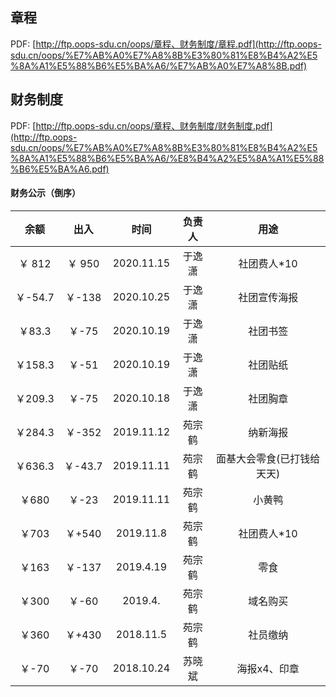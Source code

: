 ## 章程
PDF: [http://ftp.oops-sdu.cn/oops/章程、财务制度/章程.pdf](http://ftp.oops-sdu.cn/oops/%E7%AB%A0%E7%A8%8B%E3%80%81%E8%B4%A2%E5%8A%A1%E5%88%B6%E5%BA%A6/%E7%AB%A0%E7%A8%8B.pdf)
## 财务制度
PDF: [http://ftp.oops-sdu.cn/oops/章程、财务制度/财务制度.pdf](http://ftp.oops-sdu.cn/oops/%E7%AB%A0%E7%A8%8B%E3%80%81%E8%B4%A2%E5%8A%A1%E5%88%B6%E5%BA%A6/%E8%B4%A2%E5%8A%A1%E5%88%B6%E5%BA%A6.pdf)
#### 财务公示（倒序）

|余额 |出入 |时间 |负责人 |用途  |
|:---:|:---:|:---:|:---:|:---:|
|￥ 812|￥ 950|2020.11.15|于逸潇|社团费人*10|
|￥-54.7|￥-138|2020.10.25|于逸潇|社团宣传海报|
|￥83.3|￥-75|2020.10.19|于逸潇|社团书签|
|￥158.3|￥-51|2020.10.19|于逸潇|社团贴纸|
|￥209.3|￥-75|2020.10.18|于逸潇|社团胸章|
|￥284.3|￥-352|2019.11.12|苑宗鹤|纳新海报|
|￥636.3|￥-43.7|2019.11.11|苑宗鹤|面基大会零食(已打钱给天天)|
|￥680|￥-23|2019.11.11|苑宗鹤|小黄鸭|
|￥703|￥+540|2019.11.8|苑宗鹤|社团费人*10|
|￥163|￥-137|2019.4.19|苑宗鹤|零食|
|￥300|￥-60|2019.4.|苑宗鹤|域名购买|
|￥360|￥+430|2018.11.5|苑宗鹤|社员缴纳|
|￥-70|￥-70|2018.10.24|苏晓斌|海报x4、印章|





